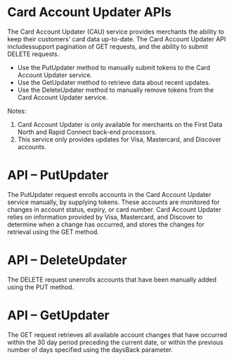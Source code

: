 # Card Account Updater APIs

The Card Account Updater (CAU) service provides merchants the ability to keep their customers' card data up-to-date. The Card Account Updater API includessupport pagination of GET requests, and the ability to submit DELETE requests.

*   Use the PutUpdater method to manually submit tokens to the Card Account Updater service.
*   Use the GetUpdater method to retrieve data about recent updates.
*   Use the DeleteUpdater method to manually remove tokens from the Card Account Updater service.

Notes:

1.  Card Account Updater is only available for merchants on the First Data North and Rapid Connect back-end processors.
2.  This service only provides updates for Visa, Mastercard, and Discover accounts.

# API – PutUpdater

The PutUpdater request enrolls accounts in the Card Account Updater service manually, by supplying tokens. These accounts are monitored for changes in account status, expiry, or card number. Card Account Updater relies on information provided by Visa, Mastercard, and Discover to determine when a change has occurred, and stores the changes for retrieval using the GET method.

# API – DeleteUpdater

The DELETE request unenrolls accounts that have been manually added using the PUT method.

# API – GetUpdater

The GET request retrieves all available account changes that have occurred within the 30 day period preceding the current date, or within the previous number of days specified using the daysBack parameter.
